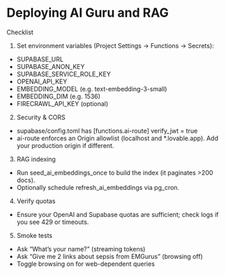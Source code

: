 # Deploying AI Guru and RAG

Checklist

1) Set environment variables (Project Settings -> Functions -> Secrets):
- SUPABASE_URL
- SUPABASE_ANON_KEY
- SUPABASE_SERVICE_ROLE_KEY
- OPENAI_API_KEY
- EMBEDDING_MODEL (e.g. text-embedding-3-small)
- EMBEDDING_DIM (e.g. 1536)
- FIRECRAWL_API_KEY (optional)

2) Security & CORS
- supabase/config.toml has [functions.ai-route] verify_jwt = true
- ai-route enforces an Origin allowlist (localhost and *.lovable.app). Add your production origin if different.

3) RAG indexing
- Run seed_ai_embeddings_once to build the index (it paginates >200 docs).
- Optionally schedule refresh_ai_embeddings via pg_cron.

4) Verify quotas
- Ensure your OpenAI and Supabase quotas are sufficient; check logs if you see 429 or timeouts.

5) Smoke tests
- Ask “What’s your name?” (streaming tokens)
- Ask “Give me 2 links about sepsis from EMGurus” (browsing off)
- Toggle browsing on for web-dependent queries
